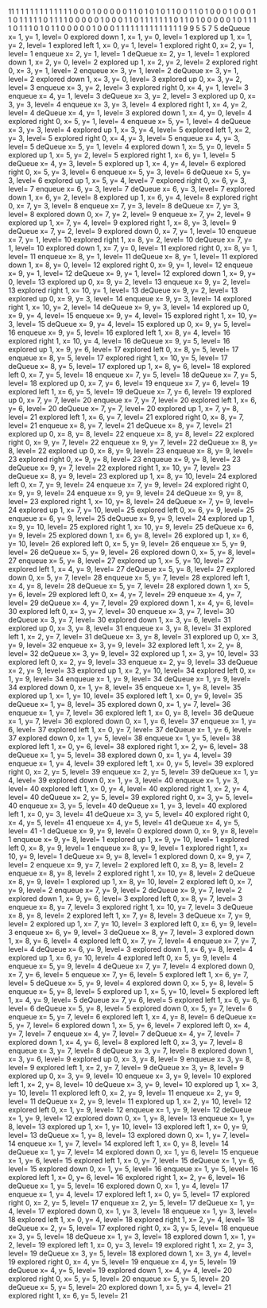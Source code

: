 11
1 1 1 1 1 1 1 1 1 1 1
1 0 0 0 1 0 0 0 0 0 1
1 0 1 0 1 0 1 1 0 0 1
1 0 1 0 0 0 1 0 0 0 1
1 0 1 1 1 1 1 0 1 1 1 
1 0 0 0 0 0 1 0 0 0 1
1 0 1 1 1 1 1 1 1 0 1 
1 0 1 0 0 0 0 0 1 0 1
1 1 1 0 1 1 1 0 1 0 1 
1 0 0 0 0 0 1 0 0 0 1
1 1 1 1 1 1 1 1 1 1 1 
1 1 9 9
5 5 7 5
deQueue x= 1, y= 1, level= 0
explored down 1, x= 1, y= 0, level= 1
explored up 1, x= 1, y= 2, level= 1
explored left 1, x= 0, y= 1, level= 1
explored right 0, x= 2, y= 1, level= 1
enqueue x= 2, y= 1, level= 1
deQueue x= 2, y= 1, level= 1
explored down 1, x= 2, y= 0, level= 2
explored up 1, x= 2, y= 2, level= 2
explored right 0, x= 3, y= 1, level= 2
enqueue x= 3, y= 1, level= 2
deQueue x= 3, y= 1, level= 2
explored down 1, x= 3, y= 0, level= 3
explored up 0, x= 3, y= 2, level= 3
enqueue x= 3, y= 2, level= 3
explored right 0, x= 4, y= 1, level= 3
enqueue x= 4, y= 1, level= 3
deQueue x= 3, y= 2, level= 3
explored up 0, x= 3, y= 3, level= 4
enqueue x= 3, y= 3, level= 4
explored right 1, x= 4, y= 2, level= 4
deQueue x= 4, y= 1, level= 3
explored down 1, x= 4, y= 0, level= 4
explored right 0, x= 5, y= 1, level= 4
enqueue x= 5, y= 1, level= 4
deQueue x= 3, y= 3, level= 4
explored up 1, x= 3, y= 4, level= 5
explored left 1, x= 2, y= 3, level= 5
explored right 0, x= 4, y= 3, level= 5
enqueue x= 4, y= 3, level= 5
deQueue x= 5, y= 1, level= 4
explored down 1, x= 5, y= 0, level= 5
explored up 1, x= 5, y= 2, level= 5
explored right 1, x= 6, y= 1, level= 5
deQueue x= 4, y= 3, level= 5
explored up 1, x= 4, y= 4, level= 6
explored right 0, x= 5, y= 3, level= 6
enqueue x= 5, y= 3, level= 6
deQueue x= 5, y= 3, level= 6
explored up 1, x= 5, y= 4, level= 7
explored right 0, x= 6, y= 3, level= 7
enqueue x= 6, y= 3, level= 7
deQueue x= 6, y= 3, level= 7
explored down 1, x= 6, y= 2, level= 8
explored up 1, x= 6, y= 4, level= 8
explored right 0, x= 7, y= 3, level= 8
enqueue x= 7, y= 3, level= 8
deQueue x= 7, y= 3, level= 8
explored down 0, x= 7, y= 2, level= 9
enqueue x= 7, y= 2, level= 9
explored up 1, x= 7, y= 4, level= 9
explored right 1, x= 8, y= 3, level= 9
deQueue x= 7, y= 2, level= 9
explored down 0, x= 7, y= 1, level= 10
enqueue x= 7, y= 1, level= 10
explored right 1, x= 8, y= 2, level= 10
deQueue x= 7, y= 1, level= 10
explored down 1, x= 7, y= 0, level= 11
explored right 0, x= 8, y= 1, level= 11
enqueue x= 8, y= 1, level= 11
deQueue x= 8, y= 1, level= 11
explored down 1, x= 8, y= 0, level= 12
explored right 0, x= 9, y= 1, level= 12
enqueue x= 9, y= 1, level= 12
deQueue x= 9, y= 1, level= 12
explored down 1, x= 9, y= 0, level= 13
explored up 0, x= 9, y= 2, level= 13
enqueue x= 9, y= 2, level= 13
explored right 1, x= 10, y= 1, level= 13
deQueue x= 9, y= 2, level= 13
explored up 0, x= 9, y= 3, level= 14
enqueue x= 9, y= 3, level= 14
explored right 1, x= 10, y= 2, level= 14
deQueue x= 9, y= 3, level= 14
explored up 0, x= 9, y= 4, level= 15
enqueue x= 9, y= 4, level= 15
explored right 1, x= 10, y= 3, level= 15
deQueue x= 9, y= 4, level= 15
explored up 0, x= 9, y= 5, level= 16
enqueue x= 9, y= 5, level= 16
explored left 1, x= 8, y= 4, level= 16
explored right 1, x= 10, y= 4, level= 16
deQueue x= 9, y= 5, level= 16
explored up 1, x= 9, y= 6, level= 17
explored left 0, x= 8, y= 5, level= 17
enqueue x= 8, y= 5, level= 17
explored right 1, x= 10, y= 5, level= 17
deQueue x= 8, y= 5, level= 17
explored up 1, x= 8, y= 6, level= 18
explored left 0, x= 7, y= 5, level= 18
enqueue x= 7, y= 5, level= 18
deQueue x= 7, y= 5, level= 18
explored up 0, x= 7, y= 6, level= 19
enqueue x= 7, y= 6, level= 19
explored left 1, x= 6, y= 5, level= 19
deQueue x= 7, y= 6, level= 19
explored up 0, x= 7, y= 7, level= 20
enqueue x= 7, y= 7, level= 20
explored left 1, x= 6, y= 6, level= 20
deQueue x= 7, y= 7, level= 20
explored up 1, x= 7, y= 8, level= 21
explored left 1, x= 6, y= 7, level= 21
explored right 0, x= 8, y= 7, level= 21
enqueue x= 8, y= 7, level= 21
deQueue x= 8, y= 7, level= 21
explored up 0, x= 8, y= 8, level= 22
enqueue x= 8, y= 8, level= 22
explored right 0, x= 9, y= 7, level= 22
enqueue x= 9, y= 7, level= 22
deQueue x= 8, y= 8, level= 22
explored up 0, x= 8, y= 9, level= 23
enqueue x= 8, y= 9, level= 23
explored right 0, x= 9, y= 8, level= 23
enqueue x= 9, y= 8, level= 23
deQueue x= 9, y= 7, level= 22
explored right 1, x= 10, y= 7, level= 23
deQueue x= 8, y= 9, level= 23
explored up 1, x= 8, y= 10, level= 24
explored left 0, x= 7, y= 9, level= 24
enqueue x= 7, y= 9, level= 24
explored right 0, x= 9, y= 9, level= 24
enqueue x= 9, y= 9, level= 24
deQueue x= 9, y= 8, level= 23
explored right 1, x= 10, y= 8, level= 24
deQueue x= 7, y= 9, level= 24
explored up 1, x= 7, y= 10, level= 25
explored left 0, x= 6, y= 9, level= 25
enqueue x= 6, y= 9, level= 25
deQueue x= 9, y= 9, level= 24
explored up 1, x= 9, y= 10, level= 25
explored right 1, x= 10, y= 9, level= 25
deQueue x= 6, y= 9, level= 25
explored down 1, x= 6, y= 8, level= 26
explored up 1, x= 6, y= 10, level= 26
explored left 0, x= 5, y= 9, level= 26
enqueue x= 5, y= 9, level= 26
deQueue x= 5, y= 9, level= 26
explored down 0, x= 5, y= 8, level= 27
enqueue x= 5, y= 8, level= 27
explored up 1, x= 5, y= 10, level= 27
explored left 1, x= 4, y= 9, level= 27
deQueue x= 5, y= 8, level= 27
explored down 0, x= 5, y= 7, level= 28
enqueue x= 5, y= 7, level= 28
explored left 1, x= 4, y= 8, level= 28
deQueue x= 5, y= 7, level= 28
explored down 1, x= 5, y= 6, level= 29
explored left 0, x= 4, y= 7, level= 29
enqueue x= 4, y= 7, level= 29
deQueue x= 4, y= 7, level= 29
explored down 1, x= 4, y= 6, level= 30
explored left 0, x= 3, y= 7, level= 30
enqueue x= 3, y= 7, level= 30
deQueue x= 3, y= 7, level= 30
explored down 1, x= 3, y= 6, level= 31
explored up 0, x= 3, y= 8, level= 31
enqueue x= 3, y= 8, level= 31
explored left 1, x= 2, y= 7, level= 31
deQueue x= 3, y= 8, level= 31
explored up 0, x= 3, y= 9, level= 32
enqueue x= 3, y= 9, level= 32
explored left 1, x= 2, y= 8, level= 32
deQueue x= 3, y= 9, level= 32
explored up 1, x= 3, y= 10, level= 33
explored left 0, x= 2, y= 9, level= 33
enqueue x= 2, y= 9, level= 33
deQueue x= 2, y= 9, level= 33
explored up 1, x= 2, y= 10, level= 34
explored left 0, x= 1, y= 9, level= 34
enqueue x= 1, y= 9, level= 34
deQueue x= 1, y= 9, level= 34
explored down 0, x= 1, y= 8, level= 35
enqueue x= 1, y= 8, level= 35
explored up 1, x= 1, y= 10, level= 35
explored left 1, x= 0, y= 9, level= 35
deQueue x= 1, y= 8, level= 35
explored down 0, x= 1, y= 7, level= 36
enqueue x= 1, y= 7, level= 36
explored left 1, x= 0, y= 8, level= 36
deQueue x= 1, y= 7, level= 36
explored down 0, x= 1, y= 6, level= 37
enqueue x= 1, y= 6, level= 37
explored left 1, x= 0, y= 7, level= 37
deQueue x= 1, y= 6, level= 37
explored down 0, x= 1, y= 5, level= 38
enqueue x= 1, y= 5, level= 38
explored left 1, x= 0, y= 6, level= 38
explored right 1, x= 2, y= 6, level= 38
deQueue x= 1, y= 5, level= 38
explored down 0, x= 1, y= 4, level= 39
enqueue x= 1, y= 4, level= 39
explored left 1, x= 0, y= 5, level= 39
explored right 0, x= 2, y= 5, level= 39
enqueue x= 2, y= 5, level= 39
deQueue x= 1, y= 4, level= 39
explored down 0, x= 1, y= 3, level= 40
enqueue x= 1, y= 3, level= 40
explored left 1, x= 0, y= 4, level= 40
explored right 1, x= 2, y= 4, level= 40
deQueue x= 2, y= 5, level= 39
explored right 0, x= 3, y= 5, level= 40
enqueue x= 3, y= 5, level= 40
deQueue x= 1, y= 3, level= 40
explored left 1, x= 0, y= 3, level= 41
deQueue x= 3, y= 5, level= 40
explored right 0, x= 4, y= 5, level= 41
enqueue x= 4, y= 5, level= 41
deQueue x= 4, y= 5, level= 41
-1
deQueue x= 9, y= 9, level= 0
explored down 0, x= 9, y= 8, level= 1
enqueue x= 9, y= 8, level= 1
explored up 1, x= 9, y= 10, level= 1
explored left 0, x= 8, y= 9, level= 1
enqueue x= 8, y= 9, level= 1
explored right 1, x= 10, y= 9, level= 1
deQueue x= 9, y= 8, level= 1
explored down 0, x= 9, y= 7, level= 2
enqueue x= 9, y= 7, level= 2
explored left 0, x= 8, y= 8, level= 2
enqueue x= 8, y= 8, level= 2
explored right 1, x= 10, y= 8, level= 2
deQueue x= 8, y= 9, level= 1
explored up 1, x= 8, y= 10, level= 2
explored left 0, x= 7, y= 9, level= 2
enqueue x= 7, y= 9, level= 2
deQueue x= 9, y= 7, level= 2
explored down 1, x= 9, y= 6, level= 3
explored left 0, x= 8, y= 7, level= 3
enqueue x= 8, y= 7, level= 3
explored right 1, x= 10, y= 7, level= 3
deQueue x= 8, y= 8, level= 2
explored left 1, x= 7, y= 8, level= 3
deQueue x= 7, y= 9, level= 2
explored up 1, x= 7, y= 10, level= 3
explored left 0, x= 6, y= 9, level= 3
enqueue x= 6, y= 9, level= 3
deQueue x= 8, y= 7, level= 3
explored down 1, x= 8, y= 6, level= 4
explored left 0, x= 7, y= 7, level= 4
enqueue x= 7, y= 7, level= 4
deQueue x= 6, y= 9, level= 3
explored down 1, x= 6, y= 8, level= 4
explored up 1, x= 6, y= 10, level= 4
explored left 0, x= 5, y= 9, level= 4
enqueue x= 5, y= 9, level= 4
deQueue x= 7, y= 7, level= 4
explored down 0, x= 7, y= 6, level= 5
enqueue x= 7, y= 6, level= 5
explored left 1, x= 6, y= 7, level= 5
deQueue x= 5, y= 9, level= 4
explored down 0, x= 5, y= 8, level= 5
enqueue x= 5, y= 8, level= 5
explored up 1, x= 5, y= 10, level= 5
explored left 1, x= 4, y= 9, level= 5
deQueue x= 7, y= 6, level= 5
explored left 1, x= 6, y= 6, level= 6
deQueue x= 5, y= 8, level= 5
explored down 0, x= 5, y= 7, level= 6
enqueue x= 5, y= 7, level= 6
explored left 1, x= 4, y= 8, level= 6
deQueue x= 5, y= 7, level= 6
explored down 1, x= 5, y= 6, level= 7
explored left 0, x= 4, y= 7, level= 7
enqueue x= 4, y= 7, level= 7
deQueue x= 4, y= 7, level= 7
explored down 1, x= 4, y= 6, level= 8
explored left 0, x= 3, y= 7, level= 8
enqueue x= 3, y= 7, level= 8
deQueue x= 3, y= 7, level= 8
explored down 1, x= 3, y= 6, level= 9
explored up 0, x= 3, y= 8, level= 9
enqueue x= 3, y= 8, level= 9
explored left 1, x= 2, y= 7, level= 9
deQueue x= 3, y= 8, level= 9
explored up 0, x= 3, y= 9, level= 10
enqueue x= 3, y= 9, level= 10
explored left 1, x= 2, y= 8, level= 10
deQueue x= 3, y= 9, level= 10
explored up 1, x= 3, y= 10, level= 11
explored left 0, x= 2, y= 9, level= 11
enqueue x= 2, y= 9, level= 11
deQueue x= 2, y= 9, level= 11
explored up 1, x= 2, y= 10, level= 12
explored left 0, x= 1, y= 9, level= 12
enqueue x= 1, y= 9, level= 12
deQueue x= 1, y= 9, level= 12
explored down 0, x= 1, y= 8, level= 13
enqueue x= 1, y= 8, level= 13
explored up 1, x= 1, y= 10, level= 13
explored left 1, x= 0, y= 9, level= 13
deQueue x= 1, y= 8, level= 13
explored down 0, x= 1, y= 7, level= 14
enqueue x= 1, y= 7, level= 14
explored left 1, x= 0, y= 8, level= 14
deQueue x= 1, y= 7, level= 14
explored down 0, x= 1, y= 6, level= 15
enqueue x= 1, y= 6, level= 15
explored left 1, x= 0, y= 7, level= 15
deQueue x= 1, y= 6, level= 15
explored down 0, x= 1, y= 5, level= 16
enqueue x= 1, y= 5, level= 16
explored left 1, x= 0, y= 6, level= 16
explored right 1, x= 2, y= 6, level= 16
deQueue x= 1, y= 5, level= 16
explored down 0, x= 1, y= 4, level= 17
enqueue x= 1, y= 4, level= 17
explored left 1, x= 0, y= 5, level= 17
explored right 0, x= 2, y= 5, level= 17
enqueue x= 2, y= 5, level= 17
deQueue x= 1, y= 4, level= 17
explored down 0, x= 1, y= 3, level= 18
enqueue x= 1, y= 3, level= 18
explored left 1, x= 0, y= 4, level= 18
explored right 1, x= 2, y= 4, level= 18
deQueue x= 2, y= 5, level= 17
explored right 0, x= 3, y= 5, level= 18
enqueue x= 3, y= 5, level= 18
deQueue x= 1, y= 3, level= 18
explored down 1, x= 1, y= 2, level= 19
explored left 1, x= 0, y= 3, level= 19
explored right 1, x= 2, y= 3, level= 19
deQueue x= 3, y= 5, level= 18
explored down 1, x= 3, y= 4, level= 19
explored right 0, x= 4, y= 5, level= 19
enqueue x= 4, y= 5, level= 19
deQueue x= 4, y= 5, level= 19
explored down 1, x= 4, y= 4, level= 20
explored right 0, x= 5, y= 5, level= 20
enqueue x= 5, y= 5, level= 20
deQueue x= 5, y= 5, level= 20
explored down 1, x= 5, y= 4, level= 21
explored right 1, x= 6, y= 5, level= 21
